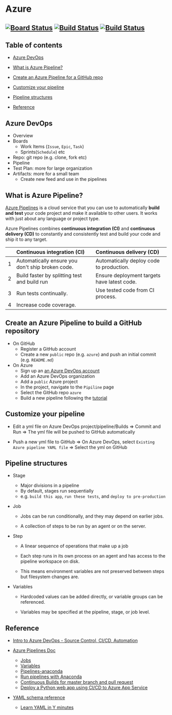 
# Azure
[![Board Status](https://dev.azure.com/dj-azure/36a60840-a111-4d3e-9c86-8f2e7ca54333/8daccbf9-d4b9-4419-9bc8-5c14e6d7ed47/_apis/work/boardbadge/6115b2ba-9d24-4833-b573-e04d19352cd7)](https://dev.azure.com/dj-azure/36a60840-a111-4d3e-9c86-8f2e7ca54333/_boards/board/t/8daccbf9-d4b9-4419-9bc8-5c14e6d7ed47/Microsoft.RequirementCategory)
[![Build Status](https://dev.azure.com/dj-azure/dao1/_apis/build/status/dj-application.azure?branchName=master)](https://dev.azure.com/dj-azure/dao1/_build/latest?definitionId=1&branchName=master)   [![Build Status](https://dev.azure.com/dj-azure/dao1/_apis/build/status/dj-application.azure%20(3)?branchName=master)](https://dev.azure.com/dj-azure/dao1/_build/latest?definitionId=5&branchName=master)
---

## Table of contents

- [Azure DevOps](#devops)

- [What is Azure Pipeline?](#azure)

- [Create an Azure Pipeline for a GitHub repo](#github)

- [Customize your pipeline](#customize)

- [Pipeline structures](#structure)

- [Reference](#ref)



## Azure DevOps
 * Overview
 * Boards
   * Work Items (`Issue`, `Epic`, `Task`)
   * Sprints(`Schedule`) etc
 * Repo: git repo (e.g. clone, fork etc)
 * Pipeline
 * Test Plan: more for large organization
 * Artifacts: more for a small team
   * Create new feed and use in the pipelines


## What is Azure Pipeline?

[Azure Pipelines](https://docs.microsoft.com/en-us/azure/devops/pipelines/get-started/what-is-azure-pipelines?view=azure-devops) is a cloud service that you can use to automatically **build and test** your code project and make it available to other users. It works with just about any language or project type.

Azure Pipelines combines **continuous integration (CI)** and **continuous delivery (CD)** to constantly and consistently test and build your code and ship it to any target.

|   |Continuous integration (CI)   |Continuous delivery (CD)   |
|---|:---|:---|
|1|Automatically ensure you don't ship broken code.   |Automatically deploy code to production.   |
|2|Build faster by splitting test and build run   |Ensure deployment targets have latest code.   |
|3|Run tests continually.   |Use tested code from CI process.     |
|4|Increase code coverage.   | |


## Create an Azure Pipeline to build a GitHub repository

- On GitHub
   * Register a GitHub account
   * Create a new `public` repo (e.g. `azure`) and push an initial commit (e.g. `README.md`)
- On Azure
   * Sign up an [an Azure DevOps account](https://azure.microsoft.com/en-us/services/devops/pipelines/)
   * Add an Azure DevOps organization
   * Add a `public` Azure project
   * In the project, navigate to the `Pipiline` page
   * Select the GitHub repo `azure`
   * Build a new pipeline following the [tutorial](https://docs.microsoft.com/en-us/azure/devops/pipelines/create-first-pipeline?view=azure-devops&tabs=tfs-2018-2)


## Customize your pipeline
  * Edit a yml file on Azure DevOps project/pipeline/Builds => Commit and Run => The yml file will be pushed to GitHub automatically  

  * Push a new yml file to GitHub => On Azure DevOps, select `Existing Azure pipeline YAML file` => Select the yml on GitHub


## Pipeline structures

- Stage
  * Major divisions in a pipeline   
  * By default, stages run sequentially
  * e.g. `build this app`, `run these tests`, and `deploy to pre-production`

- Job
   * Jobs can be run conditionally, and they may depend on earlier jobs.

   * A collection of steps to be run by an agent or on the server.


-  Step  
   * A linear sequence of operations that make up a job

   * Each step runs in its own process on an agent and has access to the pipeline workspace on disk.

   * This means environment variables are not preserved between steps but filesystem changes are.


-  Variables
   * Hardcoded values can be added directly, or variable groups can be referenced.   

   * Variables may be specified at the pipeline, stage, or job level.



## Reference

 * [Intro to Azure DevOps - Source Control, CI/CD, Automation](https://www.youtube.com/watch?v=H-R2bCXfz8I)


 * [Azure Pipelines Doc](https://docs.microsoft.com/en-us/azure/devops/pipelines/?view=azure-devops)
   * [Jobs](https://docs.microsoft.com/en-us/azure/devops/pipelines/process/phases?view=azure-devops&tabs=yaml)
   * [Variables](https://docs.microsoft.com/en-us/azure/devops/pipelines/process/variables?view=azure-devops&tabs=yaml%2Cbatch)
   * [Pipelines-anaconda](https://github.com/MicrosoftDocs/pipelines-anaconda)
   * [Run pipelines with Anaconda](https://docs.microsoft.com/en-us/azure/devops/pipelines/languages/anaconda?view=azure-devops&tabs=macos)
   * [Continuous Builds for master branch and pull request](https://www.youtube.com/watch?v=vlBuNM6Wzic)
   * [Deploy a Python web app using CI/CD to Azure App Service](https://docs.microsoft.com/en-us/azure/devops/pipelines/languages/python-webapp?view=azure-devops)

 * [YAML schema reference](https://docs.microsoft.com/en-us/azure/devops/pipelines/yaml-schema?view=azure-devops&tabs=schema)
   * [Learn YAML in Y minutes](https://learnxinyminutes.com/docs/yaml/)

